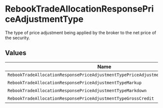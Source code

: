 # RebookTradeAllocationResponsePriceAdjustmentType

The type of price adjustment being applied by the broker to the net price of the security.


## Values

| Name                                                                             | Value                                                                            |
| -------------------------------------------------------------------------------- | -------------------------------------------------------------------------------- |
| `RebookTradeAllocationResponsePriceAdjustmentTypePriceAdjustmentTypeUnspecified` | PRICE_ADJUSTMENT_TYPE_UNSPECIFIED                                                |
| `RebookTradeAllocationResponsePriceAdjustmentTypeMarkup`                         | MARKUP                                                                           |
| `RebookTradeAllocationResponsePriceAdjustmentTypeMarkdown`                       | MARKDOWN                                                                         |
| `RebookTradeAllocationResponsePriceAdjustmentTypeGrossCredit`                    | GROSS_CREDIT                                                                     |